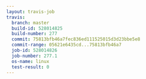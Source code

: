 ```yaml
---
layout: travis-job
travis:
  branch: master
  build-id: 528014825
  build-number: 277
  commit: 75813bfb46a7fec836ed111525015d3d23bbe5e8
  commit-range: 05621e6435cd...75813bfb46a7
  job-id: 528014826
  job-number: 277.1
  os-name: linux
  test-result: 0
---
```

